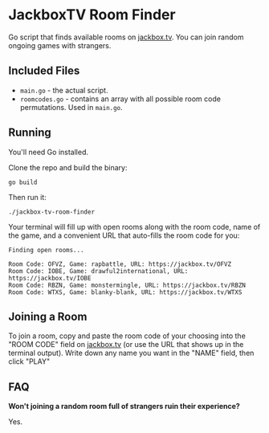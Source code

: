 # JackboxTV Room Finder

Go script that finds available rooms on [jackbox.tv](https://jackbox.tv/). You can join random ongoing games with strangers.

## Included Files

- `main.go` - the actual script.
- `roomcodes.go` - contains an array with all possible room code permutations. Used in `main.go`.

## Running

You'll need Go installed. 

Clone the repo and build the binary:

```
go build
```

Then run it:

```
./jackbox-tv-room-finder
```

Your terminal will fill up with open rooms along with the room code, name of the game, and a convenient URL that auto-fills the room code for you:

```
Finding open rooms...

Room Code: OFVZ, Game: rapbattle, URL: https://jackbox.tv/OFVZ
Room Code: IOBE, Game: drawful2international, URL: https://jackbox.tv/IOBE
Room Code: RBZN, Game: monstermingle, URL: https://jackbox.tv/RBZN
Room Code: WTXS, Game: blanky-blank, URL: https://jackbox.tv/WTXS
```

## Joining a Room

To join a room, copy and paste the room code of your choosing into the "ROOM CODE" field on [jackbox.tv](https://jackbox.tv/) (or use the URL that shows up in the terminal output). Write down any name you want in the "NAME" field, then click "PLAY"

## FAQ 

**Won't joining a random room full of strangers ruin their experience?**

Yes.
